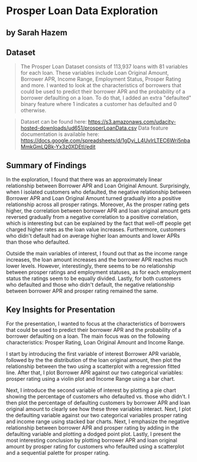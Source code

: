 # Prosper Loan Data Exploration
## by Sarah Hazem 


## Dataset

> The Prosper Loan Dataset consists of 113,937 loans with 81 variables for each loan. These variables include Loan Original Amount, Borrower APR, Income Range, Employment Status, Prosper Rating and more. I wanted to look at the characteristics of borrowers that could be used to predict their borrower APR and the probability of a borrower defaulting on a loan. To do that, I added an extra "defaulted" binary feature where 1 indicates a customer has defaulted and 0 otherwise. 

> Dataset can be found here: https://s3.amazonaws.com/udacity-hosted-downloads/ud651/prosperLoanData.csv
> Data feature documentation is available here: https://docs.google.com/spreadsheets/d/1gDyi_L4UvIrLTEC6Wri5nbaMmkGmLQBk-Yx3z0XDEtI/edit


## Summary of Findings
In the exploration, I found that there was an approximately linear relationship between Borrower APR and Loan Original Amount. Surprisingly, when I isolated customers who defaulted, the negative relationship between Borrower APR and Loan Original Amount turned gradually into a positive relationship across all prosper ratings. Moreover, As the prosper rating gets higher, the correlation between borrower APR and loan original amount gets reversed gradually from a negative correlation to a positive correlation, which is interesting but can be explained by the fact that well-off people get charged higher rates as the loan value increases. Furthermore, customers who didn't default had on average higher loan amounts and lower APRs than those who defaulted.

Outside the main variables of interest, I found out that as the income range increases, the loan amount increases and the borrower APR reaches much lower levels. However, interestingly, there seems to be no relationship between prosper ratings and employment statuses, as for each employment status the ratings seem to be equally divided. Lastly, for both customers who defaulted and those who didn't default, the negative relationship between borrower APR and prosper rating remained the same.


## Key Insights for Presentation

For the presentation,  I wanted to focus at the characteristics of borrowers that could be used to predict their borrower APR and the probability of a borrower defaulting on a loan. The main focus was on the following characteristics: Prosper Rating, Loan Original Amount and Income Range.

I start by introducing the first variable of interest Borrower APR variable, followed by the the distribution of the loan original amount, then plot the relationship between the two using a scatterplot with a regression fitted line. After that, I plot Borrower APR against our two categorical variables: prosper rating using a violin plot and Income Range using a bar chart. 

Next, I introduce the second variable of interest by plotting a pie chart showing the percentage of customers who defaulted vs. those who didn't. I then plot the percentage of defaulting customers by borrower APR and loan original amount to clearly see how these three variables interact. Next, I plot the defaulting variable against our two categorical variables prosper rating and income range using stacked bar charts. Next, I emphasize the negative relationship between borrower APR and prosper rating by adding in the defaulting variable and plotting a dodged point plot. Lastly, I present the most interesting conclusion by plotting borrower APR and loan original amount by prosper rating for customers who fefaulted using a scatterplot and a sequential palette for prosper rating. 

